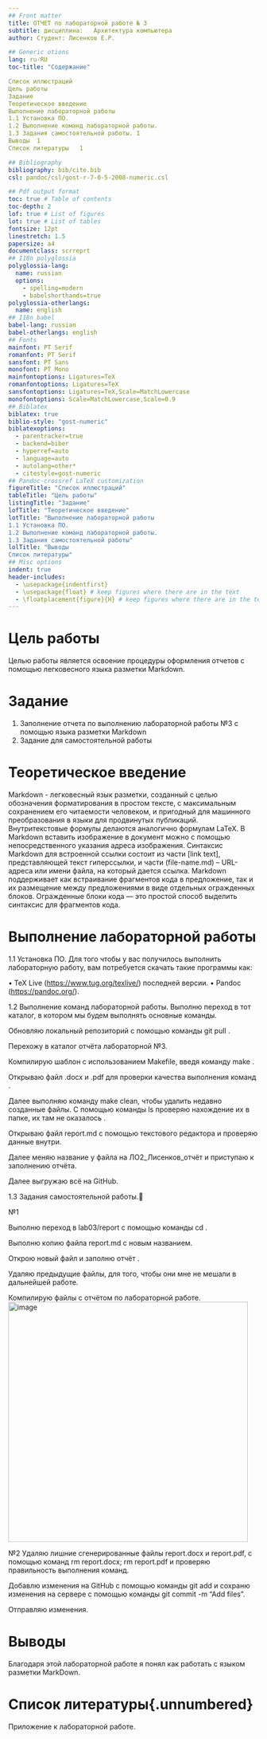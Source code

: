 ```yaml
---
## Front matter
title: ОТЧЕТ по лабораторной работе № 3
subtitle: дисциплина:	Архитектура компьютера	
author: Студент: Лисенков Е.Р.

## Generic otions
lang: ru-RU
toc-title: "Содержание"

Список иллюстраций	
Цель работы	
Задание	
Теоретическое введение	
Выполнение лабораторной работы	
1.1 Установка ПО.	
1.2 Выполнение команд лабораторной работы.	
1.3 Задания самостоятельной работы.	1
Выводы	1
Список литературы	1

## Bibliography
bibliography: bib/cite.bib
csl: pandoc/csl/gost-r-7-0-5-2008-numeric.csl

## Pdf output format
toc: true # Table of contents
toc-depth: 2
lof: true # List of figures
lot: true # List of tables
fontsize: 12pt
linestretch: 1.5
papersize: a4
documentclass: scrreprt
## I18n polyglossia
polyglossia-lang:
  name: russian
  options:
	- spelling=modern
	- babelshorthands=true
polyglossia-otherlangs:
  name: english
## I18n babel
babel-lang: russian
babel-otherlangs: english
## Fonts
mainfont: PT Serif
romanfont: PT Serif
sansfont: PT Sans
monofont: PT Mono
mainfontoptions: Ligatures=TeX
romanfontoptions: Ligatures=TeX
sansfontoptions: Ligatures=TeX,Scale=MatchLowercase
monofontoptions: Scale=MatchLowercase,Scale=0.9
## Biblatex
biblatex: true
biblio-style: "gost-numeric"
biblatexoptions:
  - parentracker=true
  - backend=biber
  - hyperref=auto
  - language=auto
  - autolang=other*
  - citestyle=gost-numeric
## Pandoc-crossref LaTeX customization
figureTitle: "Список иллюстраций"
tableTitle: "Цель работы"
listingTitle: "Задание"
lofTitle: "Теоретическое введение"
lotTitle: "Выполнение лабораторной работы
1.1 Установка ПО.	
1.2 Выполнение команд лабораторной работы.	
1.3 Задания самостоятельной работы"
lolTitle: "Выводы
Список литературы"
## Misc options
indent: true
header-includes:
  - \usepackage{indentfirst}
  - \usepackage{float} # keep figures where there are in the text
  - \floatplacement{figure}{H} # keep figures where there are in the text
---
```


# Цель работы

Целью работы является освоение процедуры оформления отчетов с       помощью легковесного языка разметки Markdown.

# Задание

1. Заполнение отчета по выполнению лабораторной работы №3 с помощью языка разметки Markdown 
2. Задание для самостоятельной работы

# Теоретическое введение

Markdown - легковесный язык разметки, созданный с целью обозначения форматирования в простом тексте, с максимальным сохранением его читаемости человеком, и пригодный для машинного преобразования в языки для продвинутых публикаций. Внутритекстовые формулы делаются аналогично формулам LaTeX. В Markdown вставить изображение в документ можно с помощью непосредственного указания адреса изображения. Синтаксис Markdown для встроенной ссылки состоит из части [link text], представляющей текст гиперссылки, и части (file-name.md) – URL-адреса или имени файла, на который дается ссылка. Markdown поддерживает как встраивание фрагментов кода в предложение, так и их размещение между предложениями в виде отдельных огражденных блоков. Огражденные блоки кода — это простой способ выделить синтаксис для фрагментов кода.

# Выполнение лабораторной работы

1.1 Установка ПО.
	Для того чтобы у вас получилось выполнить лабораторную работу, вам потребуется скачать такие программы как:

• TeX Live (https://www.tug.org/texlive/) последней версии. 
• Pandoc (https://pandoc.org/).


1.2 Выполнение команд лабораторной работы.
Выполню переход в тот каталог, в котором мы будем выполнять основные команды.

Обновляю локальный репозиторий с помощью команды git pull .

Перехожу в каталог отчёта лабораторной №3.

Компилирую шаблон с использованием Makefile, введя команду make .

Открываю файл .docx и .pdf для проверки качества выполнения команд .

Далее выполняю команду make clean, чтобы удалить недавно созданные  файлы. С помощью команды ls проверяю нахождение их в папке, их там не   оказалось .

Открываю файл report.md с помощью текстового редактора и проверяю   данные внутри.

Далее меняю название у файла на ЛО2_Лисенков_отчёт и приступаю к заполнению отчёта.

Далее выгружаю всё на GitHub.

1.3 Задания самостоятельной работы.🫥️

№1

Выполню переход в lab03/report с помощью команды cd .

Выполню копию файла report.md с новым названием.

Открою новый файл и заполню отчёт .

Удаляю предыдущие файлы, для того, чтобы они мне не мешали в дальнейшей работе.

Компилирую файлы с отчётом по лабораторной работе.
<img width="482" alt="image" src="https://github.com/erlisenkov/study_2023-2024_arh-pc/assets/145376225/349027a5-371d-4ce6-af52-3a1ea06196cf">

№2
Удаляю лишние сгенерированные файлы report.docx и report.pdf, с помощью команд rm report.docx; rm report.pdf и проверяю правильность выполнения команд. 

Добавлю изменения на GitHub с помощью команды git add и сохраню изменения на сервере с помощью команды git commit -m “Add files”.

Отправляю изменения.

# Выводы

Благодаря этой лабораторной работе я понял как работать с языком разметки MarkDown.

# Список литературы{.unnumbered}

Приложение к лабораторной работе.
